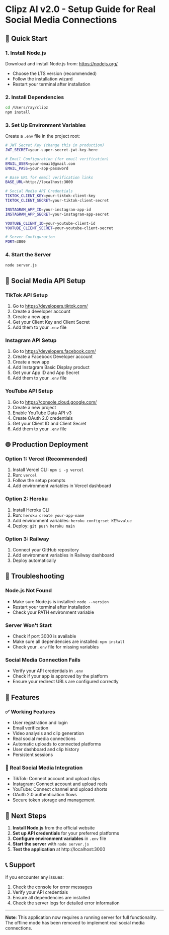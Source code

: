 # Clipz AI v2.0 - Setup Guide for Real Social Media Connections

## 🚀 Quick Start

### 1. Install Node.js
Download and install Node.js from: https://nodejs.org/
- Choose the LTS version (recommended)
- Follow the installation wizard
- Restart your terminal after installation

### 2. Install Dependencies
```bash
cd /Users/ray/clipz
npm install
```

### 3. Set Up Environment Variables
Create a `.env` file in the project root:
```bash
# JWT Secret Key (change this in production)
JWT_SECRET=your-super-secret-jwt-key-here

# Email Configuration (for email verification)
EMAIL_USER=your-email@gmail.com
EMAIL_PASS=your-app-password

# Base URL for email verification links
BASE_URL=http://localhost:3000

# Social Media API Credentials
TIKTOK_CLIENT_KEY=your-tiktok-client-key
TIKTOK_CLIENT_SECRET=your-tiktok-client-secret

INSTAGRAM_APP_ID=your-instagram-app-id
INSTAGRAM_APP_SECRET=your-instagram-app-secret

YOUTUBE_CLIENT_ID=your-youtube-client-id
YOUTUBE_CLIENT_SECRET=your-youtube-client-secret

# Server Configuration
PORT=3000
```

### 4. Start the Server
```bash
node server.js
```

## 🔑 Social Media API Setup

### TikTok API Setup
1. Go to https://developers.tiktok.com/
2. Create a developer account
3. Create a new app
4. Get your Client Key and Client Secret
5. Add them to your `.env` file

### Instagram API Setup
1. Go to https://developers.facebook.com/
2. Create a Facebook Developer account
3. Create a new app
4. Add Instagram Basic Display product
5. Get your App ID and App Secret
6. Add them to your `.env` file

### YouTube API Setup
1. Go to https://console.cloud.google.com/
2. Create a new project
3. Enable YouTube Data API v3
4. Create OAuth 2.0 credentials
5. Get your Client ID and Client Secret
6. Add them to your `.env` file

## 🌐 Production Deployment

### Option 1: Vercel (Recommended)
1. Install Vercel CLI: `npm i -g vercel`
2. Run: `vercel`
3. Follow the setup prompts
4. Add environment variables in Vercel dashboard

### Option 2: Heroku
1. Install Heroku CLI
2. Run: `heroku create your-app-name`
3. Add environment variables: `heroku config:set KEY=value`
4. Deploy: `git push heroku main`

### Option 3: Railway
1. Connect your GitHub repository
2. Add environment variables in Railway dashboard
3. Deploy automatically

## 🔧 Troubleshooting

### Node.js Not Found
- Make sure Node.js is installed: `node --version`
- Restart your terminal after installation
- Check your PATH environment variable

### Server Won't Start
- Check if port 3000 is available
- Make sure all dependencies are installed: `npm install`
- Check your `.env` file for missing variables

### Social Media Connection Fails
- Verify your API credentials in `.env`
- Check if your app is approved by the platform
- Ensure your redirect URLs are configured correctly

## 📱 Features

### ✅ Working Features
- User registration and login
- Email verification
- Video analysis and clip generation
- Real social media connections
- Automatic uploads to connected platforms
- User dashboard and clip history
- Persistent sessions

### 🔄 Real Social Media Integration
- TikTok: Connect account and upload clips
- Instagram: Connect account and upload reels
- YouTube: Connect channel and upload shorts
- OAuth 2.0 authentication flows
- Secure token storage and management

## 🎯 Next Steps

1. **Install Node.js** from the official website
2. **Set up API credentials** for your preferred platforms
3. **Configure environment variables** in `.env` file
4. **Start the server** with `node server.js`
5. **Test the application** at http://localhost:3000

## 📞 Support

If you encounter any issues:
1. Check the console for error messages
2. Verify your API credentials
3. Ensure all dependencies are installed
4. Check the server logs for detailed error information

---

**Note**: This application now requires a running server for full functionality. The offline mode has been removed to implement real social media connections.

